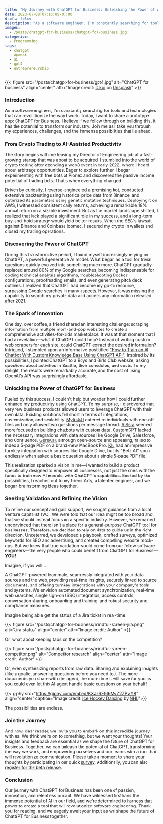 ```yaml
---
title: "My Journey with ChatGPT for Business: Unleashing the Power of AI for Software Engineers"
date: 2023-07-08T07:16:09-07:00
draft: false
description: "As a software engineer, I'm constantly searching for tools and technologies that can revolutionize the way I work. Today, I want to share a prototype app: ChatGPT for Business. I believe if we follow through on building this, it has the potential to transform our industry. Join me as I take you through my experiences, challenges, and the immense possibilities that lie ahead."
images:
  - /posts/chatgpt-for-business/chatgpt-for-business.jpg
categories:
  - Programming
tags:
  - chatgpt
  - openai
  - ai
  - gpt4
  - entrepreneurship
---
```


{{< figure src="/posts/chatgpt-for-business/gpt4.jpg" alt="ChatGPT for business" align="center" attr="Image credit: [D koi](https://unsplash.com/@dkoi) on [Unsplash](https://unsplash.com)" >}}

### Introduction

As a software engineer, I'm constantly searching for tools and technologies that can revolutionize the way I work. Today, I want to share a prototype app: ChatGPT for Business. I believe if we follow through on building this, it has the potential to transform our industry. Join me as I take you through my experiences, challenges, and the immense possibilities that lie ahead.

### From Crypto Trading to AI-Assisted Productivity

The story begins with me leaving my Director of Engineering job at a fast-growing startup that was about to be acquired. I stumbled into the world of crypto trading after attending a web3 event in early 2022, where I heard about arbitrage opportunities. Eager to explore further, I began experimenting with free bots at Pionex and discovered the passive income potential of trading bots. That's when everything changed.

Driven by curiosity, I reverse-engineered a promising bot, conducted extensive backtesting using historical price data from Binance, and optimized its parameters using genetic mutation techniques. Deploying it on AWS, I witnessed consistent daily returns, achieving a remarkable 18% annual return on a sizable investment. But as the market landscape shifted, I realized that luck played a significant role in my success, and a long-term buy-and-hold strategy would yield better results. When the SEC's lawsuit against Binance and Coinbase loomed, I secured my crypto in wallets and closed my trading operations.

### Discovering the Power of ChatGPT

During this transformative period, I found myself increasingly relying on ChatGPT, a powerful generative AI model. What began as a tool for trivial questions quickly evolved into something much more. ChatGPT gradually replaced around 80% of my Google searches, becoming indispensable for coding technical analysis algorithms, troubleshooting Docker configurations, proofreading emails, and even generating pitch deck outlines. I realized that ChatGPT had become my go-to resource, surpassing Google searches in many aspects. However, it was missing the capability to search my private data and access any information released after 2021.

### The Spark of Innovation

One day, over coffee, a friend shared an interesting challenge: scraping information from multiple mom-and-pop websites to create a comprehensive activities-for-kids marketplace. It was at that moment that I had a revelation—what if ChatGPT could help? Instead of writing custom web scrapers for each site, could ChatGPT extract the desired information? Intrigued, I stumbled upon an informative post titled ["How to Train an AI Chatbot With Custom Knowledge Base Using ChatGPT API"](https://beebom.com/how-train-ai-chatbot-custom-knowledge-base-chatgpt-api). Inspired by its possibilities, I pointed ChatGPT to a Boys and Girls Club website, asking questions about activities in Seattle, their schedules, and costs. To my delight, the results were remarkably accurate, and the cost of using OpenAI’s API was surprisingly affordable.

### Unlocking the Power of ChatGPT for Business

Fueled by this success, I couldn't help but wonder how I could further enhance my productivity using ChatGPT. To my surprise, I discovered that very few business products allowed users to leverage ChatGPT with their own data. Existing solutions fell short in terms of integrations, customization, and scalability. [MyAskAI](https://myaskai.com) catered to individuals with one-off files and only allowed two questions per message thread. [AiSera](https://aisera.com) seemed more focused on building chatbots with custom data. [CustomGPT](https://customgpt.ai) lacked the necessary integrations with data sources like Google Drive, Salesforce, and Confluence. [Gerev.ai](https://gerev.ai), although open-source and appealing, failed to index a 5-page PDF on a brand-new MacBook Pro. [Klu](https://klu.so) had an impressive turnkey integration with sources like Google Drive, but its "Beta AI" spun endlessly when asked a basic question about a single 5-page PDF file. 

This realization sparked a vision in me—I wanted to build a product specifically designed to empower all businesses, not just the ones with the funds to train new AI models, with ChatGPT's capabilities. Excited by the possibilities, I reached out to my friend Arty, a talented engineer, and we began brainstorming ideas together.

### Seeking Validation and Refining the Vision

To refine our concept and gain support, we sought guidance from a local venture capitalist (VC). We were told that our idea might be too broad and that we should instead focus on a specific industry. However, we remained unconvinced that there isn't a place for a general-purpose ChatGPT tool for businesses. Therefore, we decided to rely on data to guide us in the right direction. Undeterred, we developed a playbook, crafted surveys, optimized keywords for SEO and advertising, and created compelling website mock-ups. But we knew that true validation would come from our fellow software engineers—the very people who could benefit from ChatGPT for Business—**YOU!**

Imagine, if you will…

A ChatGPT-powered teammate, seamlessly integrated with your data sources and the web, providing real-time insights, securely linked to source documents, and offering turnkey integrations with your company's tools and systems. We envision automated document synchronization, real-time web searches, single sign-on (SSO) integration, access controls, conversation sharing, onboarding and training, and robust security and compliance measures.

Imagine being able get the status of a Jira ticket in real-time:

{{< figure src="/posts/chatgpt-for-business/mindful-screen-jira.png" alt="Jira status" align="center" attr="Image credit: Author" >}}

Or, what about keeping tabs on the competition?

{{< figure src="/posts/chatgpt-for-business/mindful-screen-competitor.png" alt="Competitor research" align="center" attr="Image credit: Author" >}}

Or, even synthesizing reports from raw data. Sharing and explaining insights (like a goalie, answering questions before you need to!). The more documents you share with the agent, the more time it will save for you as you could even let this AI agent handle basic questions on your behalf!

{{< giphy src="https://giphy.com/embed/KXJeRE9I6MvZ2ZPwY8" align="center" caption="Image credit: [Ice Hockey Dancing](https://giphy.com/gifs/nhl-hockey-ice-17-18-season-KXJeRE9I6MvZ2ZPwY8) by [NHL](https://giphy.com/channel/nhl)">}}

The possibilities are endless.

### Join the Journey

And now, dear reader, we invite you to embark on this incredible journey with us. We think we’re on to something, but we want your thoughts! Your insights and feedback are essential as we shape the future of ChatGPT for Business. Together, we can unleash the potential of ChatGPT, transforming the way we work, and empowering ourselves and our teams with a tool that will revolutionize communication. Please take a moment to share your thoughts by participating in our quick [survey](https://mindfuldataai.com/?utm_campaign=2023_blog_origin_story&utm_source=redgeoff_com). Additionally, you can also [register for the beta release](https://mindfuldataai.com/survey.html?utm_campaign=2023_blog_origin_story&utm_source=redgeoff_com).

### Conclusion

Our journey with ChatGPT for Business has been one of passion, innovation, and relentless pursuit. We have witnessed firsthand the immense potential of AI in our field, and we’re determined to harness that power to create a tool that will revolutionize software engineering. Thank you for reading, and we eagerly await your input as we shape the future of ChatGPT for Business together.